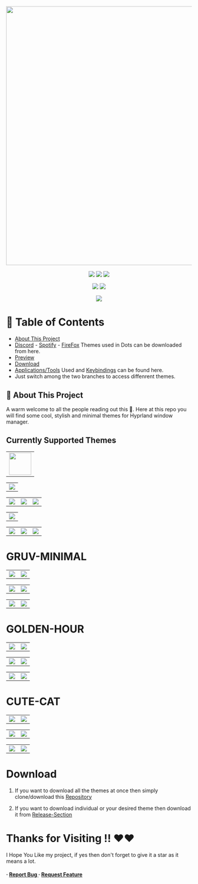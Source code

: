 <h3 align="center">
	<img src="https://github.com/MrVivekRajan/Hypr-Dots/assets/85994908/f8ad6dad-cfbf-4d50-9442-d1a07fbf8e2f" width="700"/><br/>
</h3>

<p align="center">
    <a href="https://github.com/MrVivekRajan/Hypr-Dots/stargazers"><img src="https://img.shields.io/github/stars/MrVivekRajan/Hypr-Dots?colorA=32302f&colorB=458588&style=for-the-badge"></a>
     <a href="https://github.com/MrVivekRajan/Hypr-Dots/contributors"><img src="https://img.shields.io/github/contributors/MrVivekRajan/Hypr-Dots?colorA=32302f&colorB=8651BB&style=for-the-badge"></a>
     <a = href="https://hyprland.org">
            <img src="https://img.shields.io/badge/Arch-Hyprland-blue.svg?style=for-the-badge&labelColor=32302f&logo=&logoColor=black&color=689d6a"></a> 
</p>

 <p align="center"> 
   <a = href="https://youtube.com/@vivek8528?si=WAJ7pkO-3sXl03h5">
            <img src="https://img.shields.io/badge/Youtube-Video-red.svg?style=for-the-badge&labelColor=32302f&color=fb4934"></a> 
   <a href="https://github.com/MrVivekRajan/Hypr-Dots/issues"><img src="https://img.shields.io/github/issues/MrVivekRajan/Hypr-Dots?colorA=32302f&colorB=eebd35&style=for-the-badge"></a>
</p>

<p align="center">
    <a href="https://github.com/MrVivekRajan/Hypr-Dots/blob/main/LICENSE">
        <img src="https://img.shields.io/static/v1.svg?style=for-the-badge&label=License&message=GNU&colorA=32302f&colorB=b16286&logo=unlicense&logoColor=b16286&"/></a>  
</p>

# :notebook_with_decorative_cover: Table of Contents
- [About This Project](#star2-about-the-project)
- [Discord](https://github.com/developer-vivek/Discord-Themes/) - [Spotify](https://github.com/developer-vivek/Spotify-Themes) - [FireFox](https://github.com/Haruzona/penguinFox)  Themes used in Dots can be downloaded from here.
- [Preview](#GRUV-MINIMAL)
- [Download](#Download)
- [Applications/Tools](https://github.com/MrVivekRajan/Hypr-Dots/wiki) Used and [Keybindings](https://github.com/MrVivekRajan/Hypr-Dots/wiki/Keybindings) can be found here.
- Just switch among the two branches to access diffenrent themes.
 

## :star2: About This Project
A warm welcome to all the people reading out this 🤗. Here at this repo you will find some cool, stylish and minimal themes for Hyprland window manager.

## Currently Supported Themes
<div align="center"><table>
<td><img width="60" src="https://www.shareicon.net/data/2016/02/07/281237_theme_512x512.png"/></td>
</table></div>

<div align="center"><table>
<td><a href="https://github.com/MrVivekRajan/Hypr-Dots"><img src="https://img.shields.io/badge/Type-1-yellow.svg?style=for-the-badge&labelColor=32302f&color=fb4934"/></a></td>
</table></div>

<div align="center"><table>
<tr><td><a href="https://github.com/MrVivekRajan/Hypr-Dots/tree/Type-1/Gruvminimal"><img src="https://img.shields.io/badge/Gruv-Minimal-yellow.svg?style=for-the-badge&labelColor=458588&color=eebd35"/></a></td>

<td><a href="https://github.com/MrVivekRajan/Hypr-Dots/tree/Type-1/Golden-Hour"><img src="https://img.shields.io/badge/Golden-Hour-golden.svg?style=for-the-badge&labelColor=5A0F2E&color=143d59"/></a></td>
 
<td><a href="https://github.com/MrVivekRajan/Hypr-Dots/tree/Type-1/CuteCat"><img src="https://img.shields.io/badge/Cute-Cat-golden.svg?style=for-the-badge&labelColor=073259&color=1D6682"/></a></td></tr>
</table></div>

<div align="center"><table>
<td><a href="https://github.com/MrVivekRajan/Hypr-Dots"><img src="https://img.shields.io/badge/Type-2-yellow.svg?style=for-the-badge&labelColor=32302f&color=689d6a"/></a></td>
</table></div>

<div align="center"><table>
<tr><td><a href="https://github.com/MrVivekRajan/Hypr-Dots/tree/Type-2/Spring-City"><img src="https://img.shields.io/badge/Spring-City-blue.svg?style=for-the-badge&labelColor=5677fc&color=b16286"/></a></td>
  
<td><a href="https://github.com/MrVivekRajan/Hypr-Dots/tree/Type-2/Dark-World"><img src="https://img.shields.io/badge/Dark-World-black.svg?style=for-the-badge&labelColor=FFB900&color=282828"/></a></td>

<td><a href="https://github.com/MrVivekRajan/Hypr-Dots/tree/Type-2/Nordic"><img src="https://img.shields.io/badge/Nord-Theme-blue.svg?style=for-the-badge&labelColor=2e3440&color=5e81ac"/></a></td></tr>
</table></div>

# GRUV-MINIMAL
<div align="center"><table>
<tr><td><img src="https://github.com/user-attachments/assets/593b076d-6a91-4a92-bb99-707997be5b69"/></td>
<td><img src="https://github.com/user-attachments/assets/c6072fbf-edeb-45ef-a3f6-bb975cd6e8db"/></td></tr>
</table></div>

<div align="center"><table>
<tr><td><img src="https://github.com/user-attachments/assets/f4d43ded-c184-4fce-964c-ad577a9696bd"/></td>
<td><img src="https://github.com/user-attachments/assets/6cd15dfa-a43b-4424-a58d-88b1ef7148c3"/></td></tr>
</table></div>

<div align="center"><table>
<tr><td><img src="https://github.com/user-attachments/assets/d3616262-9df3-492c-8d3e-bcf5677064db"/></td>
<td><img src="https://github.com/user-attachments/assets/1c3860e7-0d7e-4fae-b594-7e16a63144bb"/></td></tr>
</table></div>

# GOLDEN-HOUR
<div align="center"><table>
<tr><td><img src="https://github.com/user-attachments/assets/960cb149-dc30-4fbb-9bb2-7e4f256966e4"/></td>
<td><img src="https://github.com/user-attachments/assets/c28eec92-4d25-45e8-9f91-c57f581e7281"/></td></tr>
</table></div>

<div align="center"><table>
<tr><td><img src="https://github.com/user-attachments/assets/bd2288f2-6227-4aa9-9f41-ca4740a5e2a5"/></td>
<td><img src="https://github.com/user-attachments/assets/338470c8-91a1-426e-a3d8-25c529254d41"/></td></tr>
</table></div>

<div align="center"><table>
<tr><td><img src="https://github.com/user-attachments/assets/0a66b6dc-2636-4b06-91c6-21a1d579847d"/></td>
<td><img src="https://github.com/user-attachments/assets/95c3e79d-4896-467e-a3d3-5d0fcfc7d000"/></td></tr>
</table></div>

# CUTE-CAT
<div align="center"><table>
<tr><td><img src="https://github.com/MrVivekRajan/Hypr-Dots/blob/Type-1/Assets/Cute-1.png?raw=true"/></td>
<td><img src="https://github.com/MrVivekRajan/Hypr-Dots/blob/Type-1/Assets/Cute-2.gif?raw=true"/></td></tr>
</table></div>

<div align="center"><table>
<tr><td><img src="https://github.com/MrVivekRajan/Hypr-Dots/blob/Type-1/Assets/Cute-3.gif?raw=true"/></td>
<td><img src="https://github.com/MrVivekRajan/Hypr-Dots/blob/Type-1/Assets/Cute-4.gif?raw=true"/></td></tr>
</table></div>

<div align="center"><table>
<tr><td><img src="https://github.com/MrVivekRajan/Hypr-Dots/blob/Type-1/Assets/Cute-5.png?raw=true"/></td>
<td><img src="https://github.com/MrVivekRajan/Hypr-Dots/blob/Type-1/Assets/Cute-6.gif?raw=true"/></td></tr>
</table></div>

# Download
1. If you want to download all the themes at once then simply clone/download this [Repository](https://github.com/MrVivekRajan/Hypr-Dots)

2. If you want to download individual or your desired theme then download it from [Release-Section](https://github.com/MrVivekRajan/Hypr-Dots/releases) 

# Thanks for Visiting !! ❤️❤️
I Hope You Like my project, if yes then don't forget to give it a star as it means a lot.


<h4> <span>· </span> <a href="https://github.com/developer-vivek/Gruvminimal-Dots/issues"> Report Bug </a> <span> · </span> <a href="https://github.com/developer-vivek/Gruvminimal-Dots/issues"> Request Feature </a> </h4>
